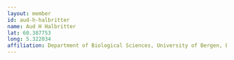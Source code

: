 ```yaml
---
layout: member
id: aud-h-halbritter
name: Aud H Halbritter
lat: 60.387753
long: 5.322034
affiliation: Department of Biological Sciences, University of Bergen, Bergen, Norway
---
```



